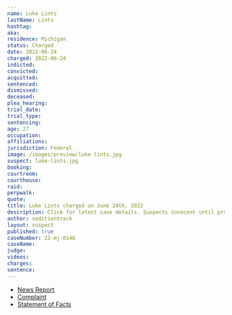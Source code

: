 ```yaml
---
name: Luke Lints
lastName: Lints
hashtag:
aka:
residence: Michigan
status: Charged
date: 2022-06-24
charged: 2022-06-24
indicted:
convicted:
acquitted:
sentenced:
dismissed:
deceased:
plea_hearing:
trial_date:
trial_type:
sentencing:
age: 27
occupation:
affiliations:
jurisdiction: Federal
image: /images/preview/luke-lints.jpg
suspect: luke-lints.jpg
booking:
courtroom:
courthouse:
raid:
perpwalk:
quote:
title: Luke Lints charged on June 24th, 2022
description: Click for latest case details. Suspects innocent until proven guilty.
author: seditiontrack
layout: suspect
published: true
caseNumber: 22-mj-0146
caseName:
judge:
videos:
charges:
sentence:
---
```

- [News Report](https://www.9and10news.com/2022/06/30/traverse-city-man-arrested-on-felony-misdemeanor-charges-for-jan-6-actions/)
- [Complaint](https://www.justice.gov/usao-dc/case-multi-defendant/file/1516826/download)
- [Statement of Facts](https://www.justice.gov/usao-dc/case-multi-defendant/file/1516831/download)

